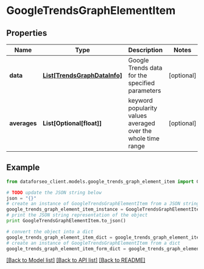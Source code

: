 # GoogleTrendsGraphElementItem


## Properties

Name | Type | Description | Notes
------------ | ------------- | ------------- | -------------
**data** | [**List[TrendsGraphDataInfo]**](TrendsGraphDataInfo.md) | Google Trends data for the specified parameters | [optional] 
**averages** | **List[Optional[float]]** | keyword popularity values averaged over the whole time range | [optional] 

## Example

```python
from dataforseo_client.models.google_trends_graph_element_item import GoogleTrendsGraphElementItem

# TODO update the JSON string below
json = "{}"
# create an instance of GoogleTrendsGraphElementItem from a JSON string
google_trends_graph_element_item_instance = GoogleTrendsGraphElementItem.from_json(json)
# print the JSON string representation of the object
print GoogleTrendsGraphElementItem.to_json()

# convert the object into a dict
google_trends_graph_element_item_dict = google_trends_graph_element_item_instance.to_dict()
# create an instance of GoogleTrendsGraphElementItem from a dict
google_trends_graph_element_item_form_dict = google_trends_graph_element_item.from_dict(google_trends_graph_element_item_dict)
```
[[Back to Model list]](../README.md#documentation-for-models) [[Back to API list]](../README.md#documentation-for-api-endpoints) [[Back to README]](../README.md)


